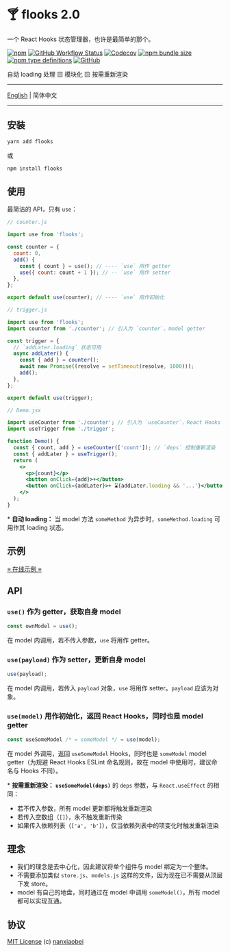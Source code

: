 # 🍸 flooks 2.0

一个 React Hooks 状态管理器，也许是最简单的那个。

[![npm](https://img.shields.io/npm/v/flooks?style=flat-square)](https://www.npmjs.com/package/flooks)
[![GitHub Workflow Status](https://img.shields.io/github/workflow/status/nanxiaobei/flooks/Test?style=flat-square)](https://github.com/nanxiaobei/flooks/actions?query=workflow%3ATest)
[![Codecov](https://img.shields.io/codecov/c/github/nanxiaobei/flooks?style=flat-square)](https://codecov.io/gh/nanxiaobei/flooks)
[![npm bundle size](https://img.shields.io/bundlephobia/minzip/flooks?style=flat-square)](https://bundlephobia.com/result?p=flooks)
[![npm type definitions](https://img.shields.io/npm/types/typescript?style=flat-square)](https://github.com/nanxiaobei/flooks/blob/master/src/index.ts)
[![GitHub](https://img.shields.io/github/license/nanxiaobei/flooks?style=flat-square)](https://github.com/nanxiaobei/flooks/blob/master/LICENSE)

自动 loading 处理 ▧ 模块化 ▧ 按需重新渲染

---

[English](./README.md) | 简体中文

---

## 安装

```sh
yarn add flooks
```

或

```sh
npm install flooks
```

## 使用

最简洁的 API，只有 `use`：

```js
// counter.js

import use from 'flooks';

const counter = {
  count: 0,
  add() {
    const { count } = use(); // ---- `use` 用作 getter
    use({ count: count + 1 }); // -- `use` 用作 setter
  },
};

export default use(counter); // ---- `use` 用作初始化
```

```js
// trigger.js

import use from 'flooks';
import counter from './counter'; // 引入为 `counter`，model getter

const trigger = {
  // `addLater.loading` 状态可用
  async addLater() {
    const { add } = counter();
    await new Promise((resolve = setTimeout(resolve, 1000)));
    add();
  },
};

export default use(trigger);
```

```jsx harmony
// Demo.jsx

import useCounter from './counter'; // 引入为 `useCounter`，React Hooks
import useTrigger from './trigger';

function Demo() {
  const { count, add } = useCounter(['count']); // `deps` 控制重新渲染
  const { addLater } = useTrigger();
  return (
    <>
      <p>{count}</p>
      <button onClick={add}>+</button>
      <button onClick={addLater}>+ ⌛{addLater.loading && '...'}</button>
    </>
  );
}
```

\* **自动 loading：** 当 model 方法 `someMethod` 为异步时，`someMethod.loading` 可用作其 loading 状态。

## 示例

[≡ 在线示例 ≡](https://codesandbox.io/s/flooks-20-e4fsq)

## API

### `use()` 作为 getter，获取自身 model

```js
const ownModel = use();
```

在 model 内调用，若不传入参数，`use` 将用作 getter。

### `use(payload)` 作为 setter，更新自身 model

```js
use(payload);
```

在 model 内调用，若传入 `payload` 对象，`use` 将用作 setter。`payload` 应该为对象。

### `use(model)` 用作初始化，返回 React Hooks，同时也是 model getter

```js
const useSomeModel /* = someModel */ = use(model);
```

在 model 外调用，返回 `useSomeModel` Hooks，同时也是 `someModel` model getter（为规避 React Hooks ESLint 命名规则，故在 model 中使用时，建议命名与 Hooks 不同）。

\* **按需重新渲染：** **`useSomeModel(deps)`** 的 `deps` 参数，与 `React.useEffect` 的相同：

- 若不传入参数，所有 model 更新都将触发重新渲染
- 若传入空数组（`[]`），永不触发重新传染
- 如果传入依赖列表（`['a', 'b']`），仅当依赖列表中的项变化时触发重新渲染

## 理念

- 我们的理念是去中心化，因此建议将单个组件与 model 绑定为一个整体。
- 不需要添加类似 `store.js`、`models.js` 这样的文件，因为现在已不需要从顶层下发 store。
- model 有自己的地盘，同时通过在 model 中调用 `someModel()`，所有 model 都可以实现互通。

## 协议

[MIT License](https://github.com/nanxiaobei/flooks/blob/master/LICENSE) (c) [nanxiaobei](https://mrlee.me/)
